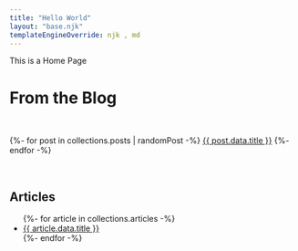 ```yaml
---
title: "Hello World"
layout: "base.njk"
templateEngineOverride: njk , md
---
```


This is a Home Page

# From the Blog

<br/>

{%- for post in collections.posts | randomPost -%}
    <a href = "{{ post.url }}">{{ post.data.title }}</a>
{%- endfor -%}

<br/>

## Articles
<ul>
{%- for article in collections.articles -%}
    <li>
        <a href = "{{ article.url }}">{{ article.data.title }}</a>
    </li>
{%- endfor -%}
</ul>